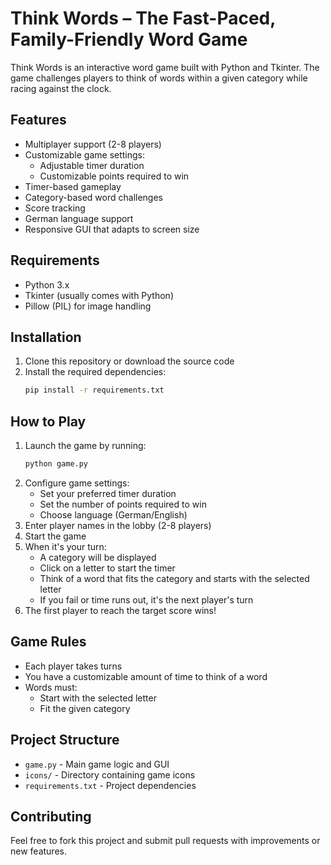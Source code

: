 # Think Words – The Fast-Paced, Family-Friendly Word Game

Think Words is an interactive word game built with Python and Tkinter. The game challenges players to think of words within a given category while racing against the clock.

## Features

- Multiplayer support (2-8 players)
- Customizable game settings:
  - Adjustable timer duration
  - Customizable points required to win
- Timer-based gameplay
- Category-based word challenges
- Score tracking
- German language support
- Responsive GUI that adapts to screen size

## Requirements

- Python 3.x
- Tkinter (usually comes with Python)
- Pillow (PIL) for image handling

## Installation

1. Clone this repository or download the source code
2. Install the required dependencies:
   ```bash
   pip install -r requirements.txt
   ```

## How to Play

1. Launch the game by running:
   ```bash
   python game.py
   ```
2. Configure game settings:
   - Set your preferred timer duration
   - Set the number of points required to win
   - Choose language (German/English)
3. Enter player names in the lobby (2-8 players)
4. Start the game
5. When it's your turn:
   - A category will be displayed
   - Click on a letter to start the timer
   - Think of a word that fits the category and starts with the selected letter
   - If you fail or time runs out, it's the next player's turn
6. The first player to reach the target score wins!

## Game Rules

- Each player takes turns
- You have a customizable amount of time to think of a word
- Words must:
  - Start with the selected letter
  - Fit the given category

## Project Structure

- `game.py` - Main game logic and GUI
- `icons/` - Directory containing game icons
- `requirements.txt` - Project dependencies

## Contributing

Feel free to fork this project and submit pull requests with improvements or new features.
